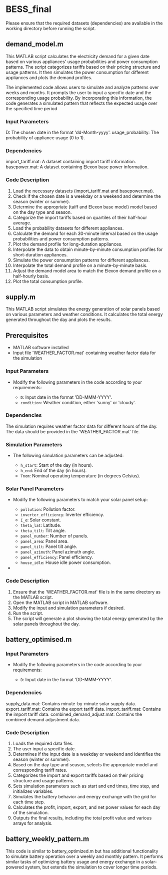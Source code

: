 # BESS_final
Please ensure that the required datasets (dependencies) are available in the working directory before running the script.

## demand_model.m

This MATLAB script calculates the electricity demand for a given date based on various appliances' usage probabilities and power consumption patterns. The script categorizes tariffs based on their pricing structure and usage patterns. It then simulates the power consumption for different appliances and plots the demand profiles.


The implemented code allows users to simulate and analyze patterns over weeks and months. It prompts the user to input a specific date and the corresponding usage probability. By incorporating this information, the code generates a simulated pattern that reflects the expected usage over the specified time period

### Input Parameters
D: The chosen date in the format 'dd-Month-yyyy'.
usage_probability: The probability of appliance usage (0 to 1).

### Dependencies
import_tariff.mat: A dataset containing import tariff information.
basepower.mat: A dataset containing Elexon base power information.


### Code Description
1. Load the necessary datasets (import_tariff.mat and basepower.mat).
2. Check if the chosen date is a weekday or a weekend and determine the season (winter or summer).
3. Determine the appropriate (taiff and Elexon base model) model based on the day type and season.
4. Categorize the import tariffs based on quartiles of their half-hour average.
5. Load the probability datasets for different appliances.
6. Calculate the demand for each 30-minute interval based on the usage probabilities and power consumption patterns.
7. Plot the demand profile for long-duration appliances.
8. Interpolate the data to obtain minute-by-minute consumption profiles for short-duration appliances.
9. Simulate the power consumption patterns for different appliances.
10. Interpolate the total demand profile on a minute-by-minute basis.
11. Adjust the demand model area to match the Elexon demand profile on a half-hourly basis.
12. Plot the total consumption profile.



## supply.m

This MATLAB script simulates the energy generation of solar panels based on various parameters and weather conditions. It calculates the total energy generated throughout the day and plots the results.

## Prerequisites

- MATLAB software installed
- Input file 'WEATHER_FACTOR.mat' containing weather factor data for the simulation


### Input Parameters

- Modify the following parameters in the code according to your requirements:

  - `D`: Input date in the format 'DD-MMM-YYYY'.
  - `condition`: Weather condition, either 'sunny' or 'cloudy'.
 

### Dependencies
The simulation requires weather factor data for different hours of the day. The data should be provided in the 'WEATHER_FACTOR.mat' file.


### Simulation Parameters

- The following simulation parameters can be adjusted:

  - `h_start`: Start of the day (in hours).
  - `h_end`: End of the day (in hours).
  - `Tnom`: Nominal operating temperature (in degrees Celsius).

### Solar Panel Parameters

- Modify the following parameters to match your solar panel setup:

  - `pollution`: Pollution factor.
  - `inverter_efficiency`: Inverter efficiency.
  - `I_o`: Solar constant.
  - `theta_lat`: Latitude.
  - `theta_tilt`: Tilt angle.
  - `panel_number`: Number of panels.
  - `panel_area`: Panel area.
  - `panel_tilt`: Panel tilt angle.
  - `panel_azimuth`: Panel azimuth angle.
  - `panel_efficiency`: Panel efficiency.
  - `house_idle`: House idle power consumption.

- 

### Code Description

1. Ensure that the 'WEATHER_FACTOR.mat' file is in the same directory as the MATLAB script.
2. Open the MATLAB script in MATLAB software.
3. Modify the input and simulation parameters if desired.
4. Run the script.
5. The script will generate a plot showing the total energy generated by the solar panels throughout the day.



## battery_optimised.m

### Input Parameters

- Modify the following parameters in the code according to your requirements:

  - `D`: Input date in the format 'DD-MMM-YYYY'.

 
### Dependencies


supply_data.mat: Contains minute-by-minute solar supply data.
export_tariff.mat: Contains the export tariff data.
import_tariff.mat: Contains the import tariff data.
combined_demand_adjust.mat: Contains the combined demand adjustment data.

### Code Description

1. Loads the required data files.
2. The user  input a specific date.
3. Determines if the input date is a weekday or weekend and identifies the season (winter or summer).
4. Based on the day type and season, selects the appropriate model and corresponding tariff rates.
5. Categorizes the import and export tariffs based on their pricing structure and usage patterns.
6. Sets simulation parameters such as start and end times, time step, and initializes variables.
7. Simulates the battery behavior and energy exchange with the grid for each time step.
8. Calculates the profit, import, export, and net power values for each day of the simulation.
9. Outputs the final results, including the total profit value and various arrays for analysis.
  
## battery_weekly_pattern.m

This code is similar to battery_optimized.m but has additional functionality to simulate battery operation over a weekly and monthly pattern. It performs similar tasks of optimizing battery usage and energy exchange in a solar-powered system, but extends the simulation to cover longer time periods.

